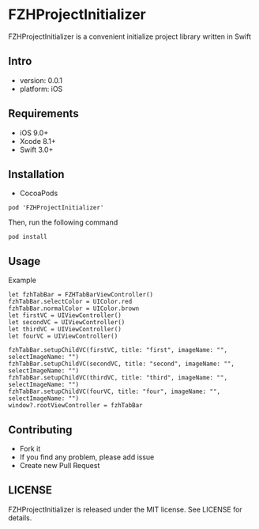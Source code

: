 # FZHProjectInitializer
FZHProjectInitializer is a convenient initialize project library written in Swift

## Intro

* version: 0.0.1
* platform: iOS

## Requirements
* iOS 9.0+
* Xcode 8.1+
* Swift 3.0+

## Installation

* CocoaPods

```
pod 'FZHProjectInitializer'
```

Then, run the following command

```
pod install
```

## Usage

Example

```
let fzhTabBar = FZHTabBarViewController()
fzhTabBar.selectColor = UIColor.red
fzhTabBar.normalColor = UIColor.brown
let firstVC = UIViewController()
let secondVC = UIViewController()
let thirdVC = UIViewController()
let fourVC = UIViewController()  

fzhTabBar.setupChildVC(firstVC, title: "first", imageName: "", selectImageName: "")
fzhTabBar.setupChildVC(secondVC, title: "second", imageName: "", selectImageName: "")
fzhTabBar.setupChildVC(thirdVC, title: "third", imageName: "", selectImageName: "")
fzhTabBar.setupChildVC(fourVC, title: "four", imageName: "", selectImageName: "")
window?.rootViewController = fzhTabBar
```

## Contributing
* Fork it
* If you find any problem, please add issue
* Create new Pull Request

## LICENSE
FZHProjectInitializer is released under the MIT license. See LICENSE for details.

